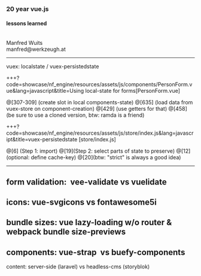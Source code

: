### 20 year vue.js
#### lessons learned
<div>&nbsp;</div>
<div class=""></div>

<div class="left small">
Manfred <span class="color1">Wuits</span><br>
manfred@werkzeugh.at
</div>

---
vuex:
localstate / vuex-persistedstate 


+++?code=showcase/nf_engine/resources/assets/js/components/PersonForm.vue&lang=javascript&title=Using local-state for forms[PersonForm.vue]

@[307-309] (create slot in local components-state)
@[635] (load data from vuex-store on component-creation)
@[429] (use getters for that)
@[458] (be sure to use a cloned version, btw: ramda is a friend)


+++?code=showcase/nf_engine/resources/assets/js/store/index.js&lang=javascript&title=vuex-persistedstate [store/index.js]

@[6] (Step 1: import)
@[19](Step 2: select parts of state to preserve)
@[12](optional: define cache-key)
@[20](btw: "strict" is always a good idea)



---
form validation: 
vee-validate vs vuelidate 
---
icons: 
vue-svgicons  vs fontawesome5i
---
bundle sizes: 
vue lazy-loading w/o router & webpack bundle size-previews 
---
components: 
vue-strap  vs  buefy-components 
---
content: 
server-side (laravel)  vs  headless-cms (storyblok)


